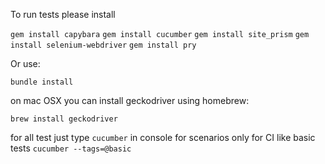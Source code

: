 To run tests please install

`gem install capybara`
`gem install cucumber`
`gem install site_prism`
`gem install selenium-webdriver`
`gem install pry`

Or use:

`bundle install`

on mac OSX you can install geckodriver using homebrew:

`brew install geckodriver`

for all test just type `cucumber` in console
for scenarios only for CI like basic tests `cucumber --tags=@basic`
